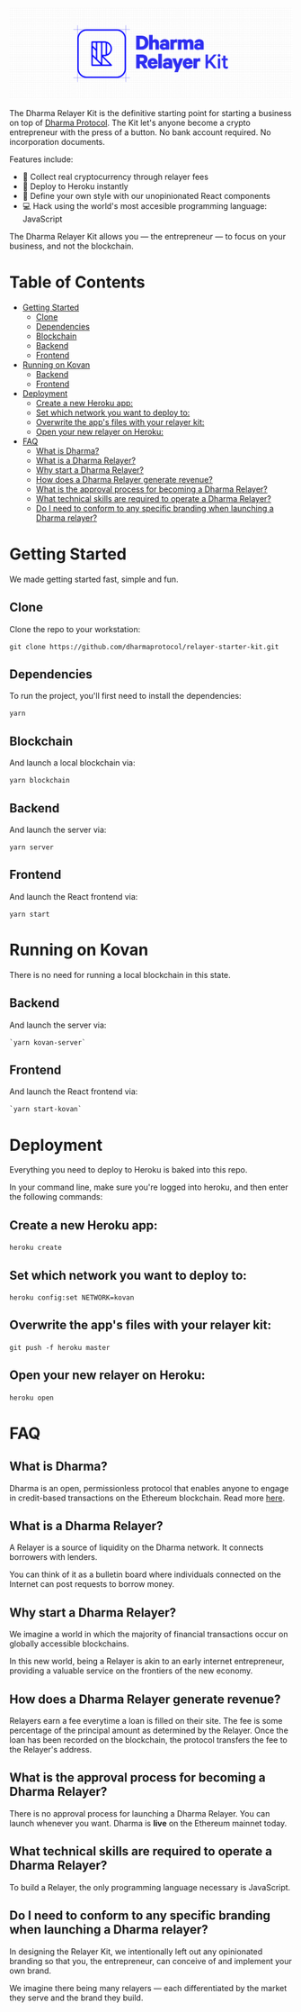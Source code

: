 ![Dharma Relayer Kit](public/dharma_relayer_banner.png)

The Dharma Relayer Kit is the definitive starting point for starting a business on top of [Dharma Protocol](https://dharma.io/). The Kit let's anyone become a crypto entrepreneur with the press of a button. No bank account required. No incorporation documents.

Features include:

-   :money_with_wings: Collect real cryptocurrency through relayer fees
-   :rocket: Deploy to Heroku instantly
-   :art: Define your own style with our unopinionated React components
-   :computer: Hack using the world's most accesible programming language: JavaScript

The Dharma Relayer Kit allows you &mdash; the entrepreneur &mdash; to focus on your business, and not the blockchain.

<!-- START doctoc generated TOC please keep comment here to allow auto update -->
<!-- DON'T EDIT THIS SECTION, INSTEAD RE-RUN doctoc TO UPDATE -->

# Table of Contents

-   [Getting Started](#getting-started)
    -   [Clone](#clone)
    -   [Dependencies](#dependencies)
    -   [Blockchain](#blockchain)
    -   [Backend](#backend)
    -   [Frontend](#frontend)
-   [Running on Kovan](#running-on-kovan)
    -   [Backend](#backend-1)
    -   [Frontend](#frontend-1)
-   [Deployment](#deployment)
    -   [Create a new Heroku app:](#create-a-new-heroku-app)
    -   [Set which network you want to deploy to:](#set-which-network-you-want-to-deploy-to)
    -   [Overwrite the app's files with your relayer kit:](#overwrite-the-apps-files-with-your-relayer-kit)
    -   [Open your new relayer on Heroku:](#open-your-new-relayer-on-heroku)
-   [FAQ](#faq)
    -   [What is Dharma?](#what-is-dharma)
    -   [What is a Dharma Relayer?](#what-is-a-dharma-relayer)
    -   [Why start a Dharma Relayer?](#why-start-a-dharma-relayer)
    -   [How does a Dharma Relayer generate revenue?](#how-does-a-dharma-relayer-generate-revenue)
    -   [What is the approval process for becoming a Dharma Relayer?](#what-is-the-approval-process-for-becoming-a-dharma-relayer)
    -   [What technical skills are required to operate a Dharma Relayer?](#what-technical-skills-are-required-to-operate-a-dharma-relayer)
    -   [Do I need to conform to any specific branding when launching a Dharma relayer?](#do-i-need-to-conform-to-any-specific-branding-when-launching-a-dharma-relayer)

<!-- END doctoc generated TOC please keep comment here to allow auto update -->

# Getting Started

We made getting started fast, simple and fun.

## Clone

Clone the repo to your workstation:

```
git clone https://github.com/dharmaprotocol/relayer-starter-kit.git
```

## Dependencies

To run the project, you'll first need to install the dependencies:

```
yarn
```

## Blockchain

And launch a local blockchain via:

```
yarn blockchain
```

## Backend

And launch the server via:

```
yarn server
```

## Frontend

And launch the React frontend via:

```
yarn start
```

# Running on Kovan

There is no need for running a local blockchain in this state.

## Backend

And launch the server via:

    `yarn kovan-server`

## Frontend

And launch the React frontend via:

    `yarn start-kovan`

# Deployment

Everything you need to deploy to Heroku is baked into this repo.

In your command line, make sure you're logged into heroku, and then enter the following commands:

## Create a new Heroku app:

`heroku create`

## Set which network you want to deploy to:

`heroku config:set NETWORK=kovan`

## Overwrite the app's files with your relayer kit:

`git push -f heroku master`

## Open your new relayer on Heroku:

`heroku open`

# FAQ

## What is Dharma?

Dharma is an open, permissionless protocol that enables anyone to engage in credit-based transactions on the Ethereum blockchain. Read more <a href="https://dharma.io/" target="_blank">here</a>.

## What is a Dharma Relayer?

A Relayer is a source of liquidity on the Dharma network. It connects borrowers with lenders.

You can think of it as a bulletin board where individuals connected on the Internet can post requests to borrow money.

## Why start a Dharma Relayer?

We imagine a world in which the majority of financial transactions occur on globally accessible blockchains.

In this new world, being a Relayer is akin to an early internet entrepreneur, providing a valuable service on the frontiers of the new economy.

## How does a Dharma Relayer generate revenue?

Relayers earn a fee everytime a loan is filled on their site. The fee is some percentage of the principal amount as determined by the Relayer. Once the loan has been recorded on the blockchain, the protocol transfers the fee to the Relayer's address.

## What is the approval process for becoming a Dharma Relayer?

There is no approval process for launching a Dharma Relayer. You can launch whenever you want. Dharma is **live** on the Ethereum mainnet today.

## What technical skills are required to operate a Dharma Relayer?

To build a Relayer, the only programming language necessary is JavaScript.

## Do I need to conform to any specific branding when launching a Dharma relayer?

In designing the Relayer Kit, we intentionally left out any opinionated branding so that you, the entrepreneur, can conceive of and implement your own brand.

We imagine there being many relayers &mdash; each differentiated by the market they serve and the brand they build.
